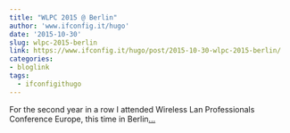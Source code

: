 ```yaml
---
title: "WLPC 2015 @ Berlin"
author: 'www.ifconfig.it/hugo'
date: '2015-10-30'
slug: wlpc-2015-berlin
link: https://www.ifconfig.it/hugo/post/2015-10-30-wlpc-2015-berlin/
categories:
- bloglink
tags:
  - ifconfigithugo
---
```


For the second year in a row I attended Wireless Lan Professionals Conference Europe, this time in Berlin[... <i class="fas fa-external-link-alt"></i>](https://www.ifconfig.it/hugo/post/2015-10-30-wlpc-2015-berlin/)

